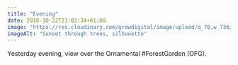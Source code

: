 ```yaml
---
title: "Evening"
date: 2018-10-22T21:02:34+01:00
image: "https://res.cloudinary.com/growdigital/image/upload/q_70,w_736/v1544366231/sunset-31629805418.jpg"
imageAlt: "Sunset through trees, silhouette"
---
```


Yesterday evening, view over the Ornamental #ForestGarden (OFG).
